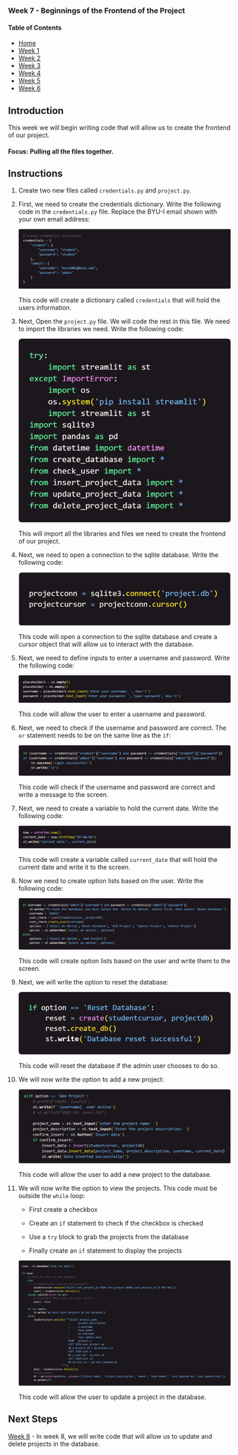 ### Week 7 - Beginnings of the Frontend of the Project

#### Table of Contents

- [Home](../README.md)
- [Week 1](../week1/README.md)
- [Week 2](../week2/README.md)
- [Week 3](../week3/README.md)
- [Week 4](../week4/README.md)
- [Week 5](../week5/README.md)
- [Week 6](../week6/README.md)

## Introduction

This week we will begin writing code that will allow us to create the frontend of our project.

#### Focus: Pulling all the files together.

## Instructions

1. Create two new files called `credentials.py` and `project.py`.

2. First, we need to create the credentials dictionary. Write the following code in the `credentials.py` file. Replace the BYU-I email shown with your own email address:

    ![credentials](credentials.png)

    This code will create a dictionary called `credentials` that will hold the users information.

3. Next, Open the `project.py` file. We will code the rest in this file. We need to import the libraries we need. Write the following code: 

    ![import_libraries](import_libraries.png)

    This will import all the libraries and files we need to create the frontend of our project.

4. Next, we need to open a connection to the sqlite database. Write the following code:
    
    ![open_connection](open_connection.png)

    This code will open a connection to the sqlite database and create a cursor object that will allow us to interact with the database.

5. Next, we need to define inputs to enter a username and password. Write the following code:
    
    ![username_password](username_password.png)

    This code will allow the user to enter a username and password.

6. Next, we need to check if the username and password are correct. The `or` statement needs to be on the same line as the `if`:
    
    ![credential_check](credential_check.png)

    This code will check if the username and password are correct and write a message to the screen.

7. Next, we need to create a variable to hold the current date. Write the following code:
    
    ![current_date](current_date.png)

    This code will create a variable called `current_date` that will hold the current date and write it to the screen.

8. Now we need to create option lists based on the user. Write the following code:
    
    ![option_lists](option_lists.png)

    This code will create option lists based on the user and write them to the screen.

9. Next, we will write the option to reset the database:

    ![reset_database](reset_database.png)

    This code will reset the database if the admin user chooses to do so.

10. We will now write the option to add a new project:

    ![add_project](add_project.png)

    This code will allow the user to add a new project to the database.

<!-- create a list of steps under step 11 -->
11. We will now write the option to view the projects. This code must be outside the `while` loop:

    * First create a checkbox 

    * Create an `if` statement to check if the checkbox is checked

    * Use a `try` block to grab the projects from the database

    * Finally create an `if` statement to display the projects

    ![display_projects](display_projects.png)

    This code will allow the user to update a project in the database.

## Next Steps

[Week 8](../week8/README.md) - In week 8, we will write code that will allow us to update and delete projects in the database.
